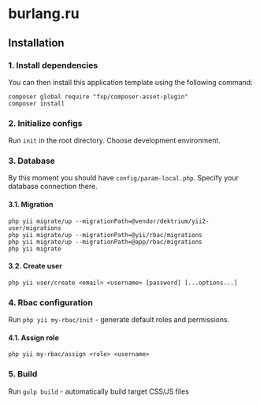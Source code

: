 burlang.ru
==========

Installation
------------

### 1. Install dependencies

You can then install this application template using the following command:

```
composer global require "fxp/composer-asset-plugin"
composer install
```

### 2. Initialize configs

Run `init` in the root directory. Choose development environment.

### 3. Database

By this moment you should have `config/param-local.php`. Specify your database connection there.

####  3.1. Migration

```
php yii migrate/up --migrationPath=@vendor/dektrium/yii2-user/migrations
php yii migrate/up --migrationPath=@yii/rbac/migrations
php yii migrate/up --migrationPath=@app/rbac/migrations
php yii migrate
```

#### 3.2. Create user

```
php yii user/create <email> <username> [password] [...options...]
```

### 4. Rbac configuration

Run `php yii my-rbac/init` - generate default roles and permissions.

#### 4.1. Assign role

```
php yii my-rbac/assign <role> <username> 
```

### 5. Build

Run `gulp build` - automatically build target CSS/JS files

